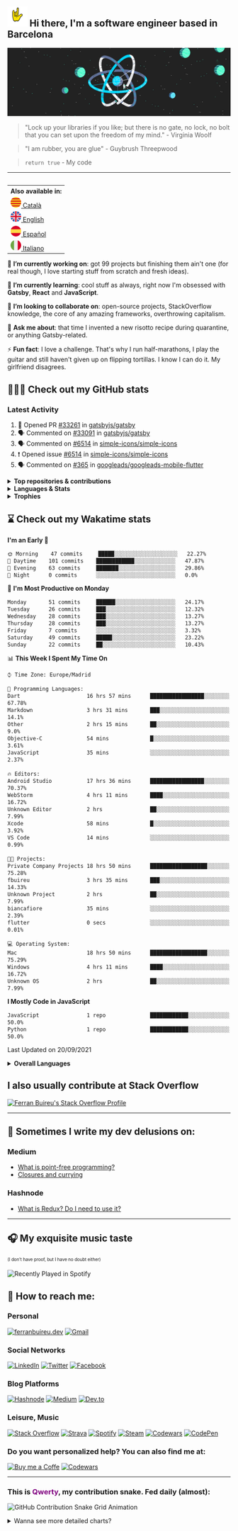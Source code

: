 ## <img src="https://github.com/fbuireu/fbuireu/blob/master/assets/gifs/punk-horn.gif?raw=true" width="45px"> Hi there, I'm a software engineer based in Barcelona

![Walking on the React's moon](https://github.com/fbuireu/fbuireu/blob/master/assets/images/jpg/react-universe.jpg?raw=true)

> "Lock up your libraries if you like; but there is no gate, no lock, no bolt that you can set upon the freedom of my mind." - Virginia Woolf

> "I am rubber, you are glue" - Guybrush Threepwood

> `return true` - My code
-----
<table align="right">
<th>Also available in:</th>
 <tr><td><a href="README_ca.md"><img src="assets/images/png/flags/catalonia-flag.png" width="24" height="24" alt="Català"/>&#32;Català</a></td></tr>
 <tr><td><a href="README.md"><img src="assets/images/png/flags/uk-flag.png" width="24" height="24" alt="English"/>&#32;&#32;English</a></td></tr>
 <tr><td><a href="README_es.md"><img src="assets/images/png/flags/spain-flag.png" width="24" height="24" alt="Español"/>&#32;Español</a></td></tr>
 <tr><td><a href="README_it.md"><img src="assets/images/png/flags/italy-flag.png" width="24" height="24" alt="Italiano"/>&#32;Italiano</a></td></tr>
</table>

🔭 **I’m currently working on**: got 99 projects but finishing them ain't one (for real though, I love starting stuff from
scratch and fresh ideas).

🌱 **I’m currently learning**: cool stuff as always, right now I'm obsessed with **Gatsby**, **React** and **JavaScript**.

👯 **I’m looking to collaborate on**: open-source projects, StackOverflow knowledge, the core of any amazing frameworks,
overthrowing capitalism.

💬 **Ask me about**: that time I invented a new risotto recipe during quarantine, or anything Gatsby-related.

⚡ **Fun fact**: I love a challenge. That's why I run half-marathons, I play the guitar and still haven't given up on
flipping tortillas. I know I can do it. My girlfriend disagrees.

<!-- add stats, a little bit of my career CV, title to all anchors -->

## 👨🏻‍💻 Check out my GitHub stats
### Latest Activity
<!--START_SECTION:activity-->
1. 💪 Opened PR [#33261](https://github.com/gatsbyjs/gatsby/pull/33261) in [gatsbyjs/gatsby](https://github.com/gatsbyjs/gatsby)
2. 🗣 Commented on [#33091](https://github.com/gatsbyjs/gatsby/issues/33091) in [gatsbyjs/gatsby](https://github.com/gatsbyjs/gatsby)
3. 🗣 Commented on [#6514](https://github.com/simple-icons/simple-icons/issues/6514) in [simple-icons/simple-icons](https://github.com/simple-icons/simple-icons)
4. ❗️ Opened issue [#6514](https://github.com/simple-icons/simple-icons/issues/6514) in [simple-icons/simple-icons](https://github.com/simple-icons/simple-icons)
5. 🗣 Commented on [#365](https://github.com/googleads/googleads-mobile-flutter/issues/365) in [googleads/googleads-mobile-flutter](https://github.com/googleads/googleads-mobile-flutter)
<!--END_SECTION:activity-->

<details>
    <summary><strong>Top repositories & contributions</strong></summary>
    <img src="https://github-readme-stats.vercel.app/api/pin/?username=fbuireu&repo=netlify-cms&theme=onedark&hide_border=true"
         alt="Netlify CMS" />
    <img src="https://github-readme-stats.vercel.app/api/pin/?username=fbuireu&repo=fbuireu&theme=onedark&hide_border=true"
         alt="fbuireu" />    
    <img src="https://github-readme-stats.vercel.app/api/pin/?username=fbuireu&repo=biancafiore&theme=onedark&hide_border=true"
         alt="biancafiore" />
    <img src="https://activity-graph.herokuapp.com/graph?username=fbuireu&theme=github&bg_color=282c34&line=c3a875&point=d77077&hide_border=true"
         alt="Ferran Buireu's Monthly GitHub Contribution Grap" />
    <img src="https://github-readme-streak-stats.herokuapp.com/?user=fbuireu&theme=onedark&hide_border=true"
         alt="Ferran Buireu's GitHub Streak" />
</details>    

<details>
    <summary><strong>Languages & Stats</strong></summary>
    <img src="https://github-readme-stats.vercel.app/api?username=fbuireu&show_icons=true&theme=onedark&hide_border=true"
         alt="Ferran Buireu's GitHub stats" />
    <img src="https://github-readme-stats.vercel.app/api/top-langs/?username=fbuireu&show_icons=true&theme=onedark&hide_border=true"
         alt="Ferran Buireu's Top GitHub Languages" />
</details>

<details>
    <summary><strong>Trophies</strong></summary>
    <img src="https://github-profile-trophy.vercel.app/?username=ryo-ma&theme=onedark&no-frame=true"
         alt="Ferran Buireu's Top GitHub Languages" />
</details>    

## ⌛ Check out my Wakatime stats
<!--START_SECTION:waka-->
**I'm an Early 🐤**

```text
🌞 Morning    47 commits     █████░░░░░░░░░░░░░░░░░░░░   22.27% 
🌆 Daytime    101 commits    ████████████░░░░░░░░░░░░░   47.87% 
🌃 Evening    63 commits     ███████░░░░░░░░░░░░░░░░░░   29.86% 
🌙 Night      0 commits      ░░░░░░░░░░░░░░░░░░░░░░░░░   0.0%

```
📅 **I'm Most Productive on Monday**

```text
Monday       51 commits     ██████░░░░░░░░░░░░░░░░░░░   24.17% 
Tuesday      26 commits     ███░░░░░░░░░░░░░░░░░░░░░░   12.32% 
Wednesday    28 commits     ███░░░░░░░░░░░░░░░░░░░░░░   13.27% 
Thursday     28 commits     ███░░░░░░░░░░░░░░░░░░░░░░   13.27% 
Friday       7 commits      ░░░░░░░░░░░░░░░░░░░░░░░░░   3.32% 
Saturday     49 commits     █████░░░░░░░░░░░░░░░░░░░░   23.22% 
Sunday       22 commits     ██░░░░░░░░░░░░░░░░░░░░░░░   10.43%

```


📊 **This Week I Spent My Time On**

```text
⌚︎ Time Zone: Europe/Madrid

💬 Programming Languages: 
Dart                     16 hrs 57 mins      █████████████████░░░░░░░░   67.78% 
Markdown                 3 hrs 31 mins       ███░░░░░░░░░░░░░░░░░░░░░░   14.1% 
Other                    2 hrs 15 mins       ██░░░░░░░░░░░░░░░░░░░░░░░   9.0% 
Objective-C              54 mins             █░░░░░░░░░░░░░░░░░░░░░░░░   3.61% 
JavaScript               35 mins             ░░░░░░░░░░░░░░░░░░░░░░░░░   2.37%

🔥 Editors: 
Android Studio           17 hrs 36 mins      █████████████████░░░░░░░░   70.37% 
WebStorm                 4 hrs 11 mins       ████░░░░░░░░░░░░░░░░░░░░░   16.72% 
Unknown Editor           2 hrs               ██░░░░░░░░░░░░░░░░░░░░░░░   7.99% 
Xcode                    58 mins             █░░░░░░░░░░░░░░░░░░░░░░░░   3.92% 
VS Code                  14 mins             ░░░░░░░░░░░░░░░░░░░░░░░░░   0.99%

🐱‍💻 Projects: 
Private Company Projects 18 hrs 50 mins      ██████████████████░░░░░░░   75.28% 
fbuireu                  3 hrs 35 mins       ███░░░░░░░░░░░░░░░░░░░░░░   14.33% 
Unknown Project          2 hrs               ██░░░░░░░░░░░░░░░░░░░░░░░   7.99% 
biancafiore              35 mins             ░░░░░░░░░░░░░░░░░░░░░░░░░   2.39% 
flutter                  0 secs              ░░░░░░░░░░░░░░░░░░░░░░░░░   0.01%

💻 Operating System: 
Mac                      18 hrs 50 mins      ██████████████████░░░░░░░   75.29% 
Windows                  4 hrs 11 mins       ████░░░░░░░░░░░░░░░░░░░░░   16.72% 
Unknown OS               2 hrs               ██░░░░░░░░░░░░░░░░░░░░░░░   7.99%

```

**I Mostly Code in JavaScript**

```text
JavaScript               1 repo              ████████████░░░░░░░░░░░░░   50.0% 
Python                   1 repo              ████████████░░░░░░░░░░░░░   50.0%

```



Last Updated on 20/09/2021
<!--END_SECTION:waka-->
<details>
    <summary><strong>Overall Languages</strong></summary>
    <img src="https://github-readme-stats.vercel.app/api/wakatime?username=fbuireu&theme=onedark&layout=compact&hide_border=true"
         alt="Wakatime Overall Languages" />
</details>   

## I also usually contribute at Stack Overflow
[![Ferran Buireu's Stack Overflow Profile](https://github-readme-stackoverflow.vercel.app/?userID=5585371&theme=dark)](https://stackoverflow.com/users/5585371/ferran-buireu)

-----
## 📝 Sometimes I write my dev delusions on:

### Medium

 <!-- MEDIUM-LATEST-ARTICLES:START -->
- [What is point-free programming?](https://fbuireu.medium.com/what-is-point-free-programming-99db1e373763?source=rss-152ec07c2b6d------2)
- [Closures and currying](https://fbuireu.medium.com/closures-and-currying-9774676d33fa?source=rss-152ec07c2b6d------2)
<!-- MEDIUM-LATEST-ARTICLES:END -->

### Hashnode

 <!-- HASHNODE-LATEST-ARTICLES:START -->
- [What is Redux? Do I need to use it?](https://ferranbuireu.hashnode.dev/what-is-redux-do-i-need-to-use-it)
<!-- HASHNODE-LATEST-ARTICLES:END -->

-----

## 🎧 My exquisite music taste
<sup><sub>(I don't have proof, but I have no doubt either)</sup></sub>

![Recently Played in Spotify](https://spotify-recently-played-readme.vercel.app/api?user=buireu)

## 📨 How to reach me:
### Personal
<a href="https://ferranbuireu.dev" target="_blank"><img src="https://img.shields.io/badge/Personal%20Website-1b1d1d?style=for-the-badge&logo=globe&logoColor=white" alt="ferranbuireu.dev"></a>
<a href="mailto:fbuireu@gmail.com" target="_blank"><img src="https://img.shields.io/badge/Gmail-D14836?style=for-the-badge&logo=gmail&logoColor=white" alt="Gmail" /></a>
### Social Networks
<a href="https://www.linkedin.com/in/ferran-buireu/" target="_blank"><img src="https://img.shields.io/badge/LinkedIn-0077B5?style=for-the-badge&logo=linkedin&logoColor=white" alt="LinkedIn" /></a>
<a href="https://twitter.com/fbuireu" target="_blank"><img src="https://img.shields.io/badge/Twitter-1DA1F2?style=for-the-badge&logo=twitter&logoColor=white" alt="Twitter" /></a>
<a href="https://www.facebook.com/ferranbuireu/" target="_blank"><img src="https://img.shields.io/badge/Facebook-%231877F2.svg?style=for-the-badge&logo=Facebook&logoColor=white" alt="Facebook" /></a>

### Blog Platforms
<a href="https://hashnode.com/@Buireu" target="_blank"><img src="https://img.shields.io/badge/Hashnode-2962FF?style=for-the-badge&logo=hashnode&logoColor=white" alt="Hashnode" /></a>
<a href="https://medium.com/@fbuireu" target="_blank"><img src="https://img.shields.io/badge/Medium-12100E?style=for-the-badge&logo=medium&logoColor=white" alt="Medium" /></a>
<a href="https://dev.to/fbuireu" target="_blank"><img src="https://img.shields.io/badge/dev.to-0A0A0A?style=for-the-badge&logo=devdotto&logoColor=white" alt="Dev.to" /></a>

### Leisure, Music
<a href="https://stackoverflow.com/users/5585371/ferran-buireu?tab=profile" target="_blank"><img src="https://img.shields.io/badge/Stack_Overflow-FE7A16?style=for-the-badge&logo=stack-overflow&logoColor=white" alt="Stack Overflow" /></a>
<a href="https://www.strava.com/athletes/19488414" target="_blank"><img src="https://img.shields.io/static/v1?style=for-the-badge&message=Strava&color=FC4C02&logo=Strava&logoColor=FFFFFF&label=" alt="Strava" /></a>
<a href="https://open.spotify.com/user/buireu?si=b2dfa1e6c2f649d9" target="_blank"><img src="https://img.shields.io/badge/Spotify-1ED760?style=for-the-badge&logo=spotify&logoColor=white" alt="Spotify" /></a>
<a href="https://steamcommunity.com/id/fbuireu/" target="_blank"><img src="https://img.shields.io/badge/Steam-000000?style=for-the-badge&logo=spotify&logoColor=white" alt="Steam" /></a>
<a href="https://www.codewars.com/users/fbuireu/" target="_blank"><img src="https://img.shields.io/badge/Codewars-B1361E?style=for-the-badge&logo=codewars&logoColor=grey" alt="Codewars" /></a>
<a href="https://codepen.io/fbuireu" target="_blank"><img src="https://img.shields.io/badge/Codepen-000000?style=for-the-badge&logo=codepen&logoColor=white" alt="CodePen" /></a>

### Do you want personalized help? You can also find me at:
<a href="https://www.buymeacoffee.com/ferranbuireu" target="_blank"><img src="https://img.shields.io/badge/Buy_Me_A_Coffee-FFDD00?style=for-the-badge&logo=buy-me-a-coffee&logoColor=black" alt="Buy me a Coffe" /></a>
<a href="https://github.com/sponsors/fbuireu" target="_blank"><img src="https://img.shields.io/badge/GitHub%20Sponsors-EA4AAA?style=for-the-badge&logo=githubsponsors&logoColor=white" alt="Codewars" /></a>

-------

### This is <span style="color: purple">Qwerty</span>, my contribution snake. Fed daily (almost):
![GitHub Contribution Snake Grid Animation](https://raw.githubusercontent.com/fbuireu/fbuireu/snake-grid-animation/github-contribution-snake-grid-animation.svg)

<details>
    <summary>Wanna see more detailed charts?</summary>
        <details>
            <summary>Really, it's long. Are you sure?</summary>
        <details>
            <summary>Ok. This is the last. Here it goes</summary>
            <img src="https://raw.githubusercontent.com/fbuireu/fbuireu/master/assets/svg/github-metrics.svg"
                 alt="Detailed GitHub statistics" />
        </details>        
    </details>
</details>
